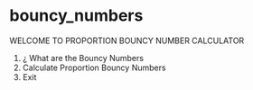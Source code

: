 # bouncy_numbers
WELCOME TO PROPORTION BOUNCY NUMBER CALCULATOR
 
1. ¿ What are the Bouncy Numbers
2. Calculate Proportion Bouncy Numbers
3. Exit
